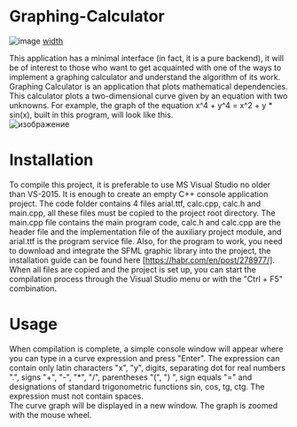 # Graphing-Calculator   
 ![image](https://user-images.githubusercontent.com/71639489/180134955-0582ba39-4c28-437e-ac10-3e7adedc6644.png) [width]("200")

This application has a minimal interface (in fact, it is a pure backend), it will be of interest to those who want to get acquainted with one of the ways to implement a graphing calculator and understand the algorithm of its work. Graphing Calculator is an application that plots mathematical dependencies. This calculator plots a two-dimensional curve given by an equation with two unknowns. For example, the graph of the equation x^4 + y^4 = x^2 + y * sin(x), built in this program, will look like this.   
![изображение](https://user-images.githubusercontent.com/71639489/179417935-db67870f-256e-4c4f-ac59-b7c47c3a3925.png)   

# Installation   

To compile this project, it is preferable to use MS Visual Studio no older than VS-2015. It is enough to create an empty C++ console application project. The code folder contains 4 files arial.ttf, calc.cpp, calc.h and main.cpp, all these files must be copied to the project root directory. The main.cpp file contains the main program code, calc.h and calc.cpp are the header file and the implementation file of the auxiliary project module, and arial.ttf is the program service file. Also, for the program to work, you need to download and integrate the SFML graphic library into the project, the installation guide can be found here [https://habr.com/en/post/278977/]. When all files are copied and the project is set up, you can start the compilation process through the Visual Studio menu or with the "Ctrl + F5" combination.  

# Usage   

When compilation is complete, a simple console window will appear where you can type in a curve expression and press "Enter". The expression can contain only latin characters "x", "y", digits, separating dot for real numbers ".", signs "+", "-", "*", "/", parentheses "(", ") ", sign equals "=" and designations of standard trigonometric functions sin, cos, tg, ctg. The expression must not contain spaces.   
The curve graph will be displayed in a new window. The graph is zoomed with the mouse wheel.   
